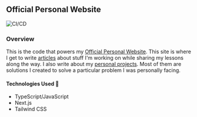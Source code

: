 ## Official Personal Website

![CI/CD](https://github.com/RonnieLutalo/ronnielutalo.github.io/workflows/CI/badge.svg)

### Overview

This is the code that powers my [Official Personal Website](https://ronnielutalo.github.io/blog/). This site is where I get to write [articles](https://ronnielutalo.github.io/blog/) about stuff I'm working on while sharing my lessons along the way. I also write about my [personal projects](https://ronnielutalo.github.io/projects/). Most of them are solutions I created to solve a particular problem I was personally facing.

#### Technologies Used 🚀
- TypeScript/JavaScript
- Next.js
- Tailwind CSS

